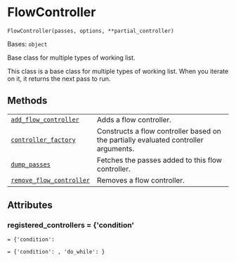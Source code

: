 # FlowController

`FlowController(passes, options, **partial_controller)`

Bases: `object`

Base class for multiple types of working list.

This class is a base class for multiple types of working list. When you iterate on it, it returns the next pass to run.

## Methods

|                                                                                                                                                                                                       |                                                                                     |
| ----------------------------------------------------------------------------------------------------------------------------------------------------------------------------------------------------- | ----------------------------------------------------------------------------------- |
| [`add_flow_controller`](qiskit.transpiler.FlowController.add_flow_controller#qiskit.transpiler.FlowController.add_flow_controller "qiskit.transpiler.FlowController.add_flow_controller")             | Adds a flow controller.                                                             |
| [`controller_factory`](qiskit.transpiler.FlowController.controller_factory#qiskit.transpiler.FlowController.controller_factory "qiskit.transpiler.FlowController.controller_factory")                 | Constructs a flow controller based on the partially evaluated controller arguments. |
| [`dump_passes`](qiskit.transpiler.FlowController.dump_passes#qiskit.transpiler.FlowController.dump_passes "qiskit.transpiler.FlowController.dump_passes")                                             | Fetches the passes added to this flow controller.                                   |
| [`remove_flow_controller`](qiskit.transpiler.FlowController.remove_flow_controller#qiskit.transpiler.FlowController.remove_flow_controller "qiskit.transpiler.FlowController.remove_flow_controller") | Removes a flow controller.                                                          |

## Attributes

### registered\_controllers = \{'condition'

`= {'condition':`

`= {'condition': , 'do_while': }`
